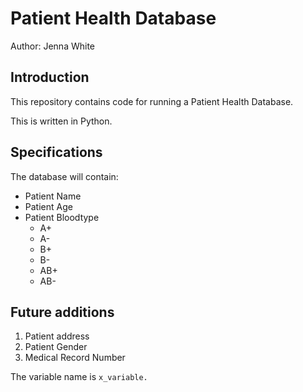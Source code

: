 # Patient Health Database

Author: Jenna White

## Introduction
This repository contains code for running a Patient Health Database.

This is written in Python. 

## Specifications
The database will contain:
* Patient Name
* Patient Age
* Patient Bloodtype
    - A+
    - A-
    - B+
    - B-
    - AB+
    - AB-

## Future additions
1. Patient address
2. Patient Gender
3. Medical Record Number 

The variable name is `x_variable.`